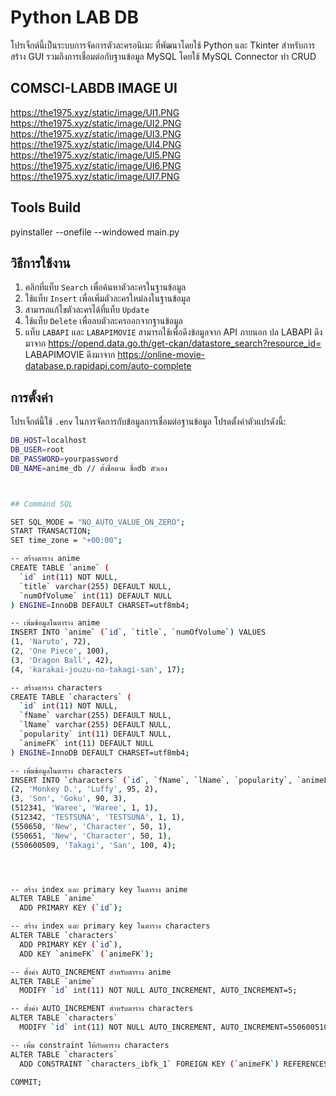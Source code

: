 # Python LAB DB

โปรเจ็กต์นี้เป็นระบบการจัดการตัวละครอนิเมะ ที่พัฒนาโดยใช้ Python และ Tkinter สำหรับการสร้าง GUI รวมถึงการเชื่อมต่อกับฐานข้อมูล MySQL โดยใช้ MySQL Connector ทํา CRUD
## COMSCI-LABDB IMAGE UI
https://the1975.xyz/static/image/UI1.PNG
https://the1975.xyz/static/image/UI2.PNG
https://the1975.xyz/static/image/UI3.PNG
https://the1975.xyz/static/image/UI4.PNG
https://the1975.xyz/static/image/UI5.PNG
https://the1975.xyz/static/image/UI6.PNG
https://the1975.xyz/static/image/UI7.PNG

## Tools Build
pyinstaller --onefile --windowed main.py

## วิธีการใช้งาน

1. คลิกที่แท็บ `Search` เพื่อค้นหาตัวละครในฐานข้อมูล
2. ใช้แท็บ `Insert` เพื่อเพิ่มตัวละครใหม่ลงในฐานข้อมูล
3. สามารถแก้ไขตัวละครได้ที่แท็บ `Update`
4. ใช้แท็บ `Delete` เพื่อลบตัวละครออกจากฐานข้อมูล
5. แท็บ `LABAPI` และ `LABAPIMOVIE` สามารถใช้เพื่อดึงข้อมูลจาก API ภายนอก
ปล LABAPI ดึงมาจาก 
https://opend.data.go.th/get-ckan/datastore_search?resource_id=
 LABAPIMOVIE ดึงมาจาก
https://online-movie-database.p.rapidapi.com/auto-complete

## การตั้งค่า

โปรเจ็กต์นี้ใช้ `.env` ในการจัดการกับข้อมูลการเชื่อมต่อฐานข้อมูล โปรดตั้งค่าตัวแปรดังนี้:

```bash
DB_HOST=localhost
DB_USER=root
DB_PASSWORD=yourpassword
DB_NAME=anime_db // ตั้งชื่อตาม ชื่อdb ตัวเอง 



## Command SQL

SET SQL_MODE = "NO_AUTO_VALUE_ON_ZERO";
START TRANSACTION;
SET time_zone = "+00:00";

-- สร้างตาราง anime
CREATE TABLE `anime` (
  `id` int(11) NOT NULL,
  `title` varchar(255) DEFAULT NULL,
  `numOfVolume` int(11) DEFAULT NULL
) ENGINE=InnoDB DEFAULT CHARSET=utf8mb4;

-- เพิ่มข้อมูลในตาราง anime
INSERT INTO `anime` (`id`, `title`, `numOfVolume`) VALUES
(1, 'Naruto', 72),
(2, 'One Piece', 100),
(3, 'Dragon Ball', 42),
(4, 'karakai-jouzu-no-takagi-san', 17);

-- สร้างตาราง characters
CREATE TABLE `characters` (
  `id` int(11) NOT NULL,
  `fName` varchar(255) DEFAULT NULL,
  `lName` varchar(255) DEFAULT NULL,
  `popularity` int(11) DEFAULT NULL,
  `animeFK` int(11) DEFAULT NULL
) ENGINE=InnoDB DEFAULT CHARSET=utf8mb4;

-- เพิ่มข้อมูลในตาราง characters
INSERT INTO `characters` (`id`, `fName`, `lName`, `popularity`, `animeFK`) VALUES
(2, 'Monkey D.', 'Luffy', 95, 2),
(3, 'Son', 'Goku', 90, 3),
(512341, 'Waree', 'Waree', 1, 1),
(512342, 'TESTSUNA', 'TESTSUNA', 1, 1),
(550650, 'New', 'Character', 50, 1),
(550651, 'New', 'Character', 50, 1),
(550600509, 'Takagi', 'San', 100, 4);




-- สร้าง index และ primary key ในตาราง anime
ALTER TABLE `anime`
  ADD PRIMARY KEY (`id`);

-- สร้าง index และ primary key ในตาราง characters
ALTER TABLE `characters`
  ADD PRIMARY KEY (`id`),
  ADD KEY `animeFK` (`animeFK`);

-- ตั้งค่า AUTO_INCREMENT สำหรับตาราง anime
ALTER TABLE `anime`
  MODIFY `id` int(11) NOT NULL AUTO_INCREMENT, AUTO_INCREMENT=5;

-- ตั้งค่า AUTO_INCREMENT สำหรับตาราง characters
ALTER TABLE `characters`
  MODIFY `id` int(11) NOT NULL AUTO_INCREMENT, AUTO_INCREMENT=550600510;

-- เพิ่ม constraint ให้กับตาราง characters
ALTER TABLE `characters`
  ADD CONSTRAINT `characters_ibfk_1` FOREIGN KEY (`animeFK`) REFERENCES `anime` (`id`) ON DELETE SET NULL;

COMMIT;

